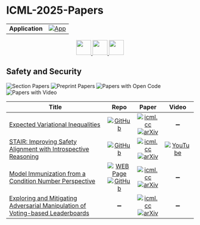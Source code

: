 # ICML-2025-Papers

<table>
    <tr>
        <td><strong>Application</strong></td>
        <td>
            <a href="https://huggingface.co/spaces/DmitryRyumin/NewEraAI-Papers" style="float:left;">
                <img src="https://img.shields.io/badge/🤗-NewEraAI--Papers-FFD21F.svg" alt="App" />
            </a>
        </td>
    </tr>
</table>

<div align="center">
    <a href="https://github.com/DmitryRyumin/ICML-2025-Papers/blob/main/sections/2025/main/algorithms.md">
        <img src="https://cdn.jsdelivr.net/gh/DmitryRyumin/NewEraAI-Papers@main/images/left.svg" width="40" alt="" />
    </a>
    <a href="https://github.com/DmitryRyumin/ICML-2025-Papers/blob/main/README.md">
        <img src="https://cdn.jsdelivr.net/gh/DmitryRyumin/NewEraAI-Papers@main/images/home.svg" width="40" alt="" />
    </a>
    <a href="https://github.com/DmitryRyumin/ICML-2025-Papers/blob/main/sections/2025/main/deep-learning-algorithms.md">
        <img src="https://cdn.jsdelivr.net/gh/DmitryRyumin/NewEraAI-Papers@main/images/right.svg" width="40" alt="" />
    </a>
</div>

## Safety and Security

![Section Papers](https://img.shields.io/badge/Section%20Papers-4-42BA16) ![Preprint Papers](https://img.shields.io/badge/Preprint%20Papers-4-b31b1b) ![Papers with Open Code](https://img.shields.io/badge/Papers%20with%20Open%20Code-1-1D7FBF) ![Papers with Video](https://img.shields.io/badge/Papers%20with%20Video-0-FF0000)

| **Title** | **Repo** | **Paper** | **Video** |
|-----------|:--------:|:---------:|:---------:|
| [Expected Variational Inequalities](https://icml.cc/virtual/2025/poster/45896) | [![GitHub](https://img.shields.io/github/stars/ethz-spylab/AutoAdvExBench?style=flat)](https://github.com/ethz-spylab/AutoAdvExBench) | [![icml.cc](https://img.shields.io/badge/html-icml.cc-2494E0.svg)](https://icml.cc/virtual/2025/poster/45896) <br /> [![arXiv](https://img.shields.io/badge/arXiv-2503.01811-b31b1b.svg)](http://arxiv.org/abs/2503.01811) | :heavy_minus_sign: |
| [STAIR: Improving Safety Alignment with Introspective Reasoning](https://icml.cc/virtual/2025/poster/44809) | [![GitHub](https://img.shields.io/github/stars/thu-ml/STAIR?style=flat)](https://github.com/thu-ml/STAIR) | [![icml.cc](https://img.shields.io/badge/html-icml.cc-2494E0.svg)](https://icml.cc/virtual/2025/poster/44809) <br /> [![arXiv](https://img.shields.io/badge/arXiv-2502.02384-b31b1b.svg)](http://arxiv.org/abs/2502.02384) | [![YouTube](https://img.shields.io/badge/YouTube-%23FF0000.svg?style=for-the-badge&logo=YouTube&logoColor=white)](https://www.youtube.com/watch?v=8dmzaTQkzG0) |
| [Model Immunization from a Condition Number Perspective](https://icml.cc/virtual/2025/poster/43720) | [![WEB Page](https://img.shields.io/badge/WEB-Page-159957.svg)](https://www.amberyzheng.com/immu_cond_num/) <br /> [![GitHub](https://img.shields.io/github/stars/amberyzheng/model-immunization-cond-num?style=flat)](https://github.com/amberyzheng/model-immunization-cond-num) | [![icml.cc](https://img.shields.io/badge/html-icml.cc-2494E0.svg)](https://icml.cc/virtual/2025/poster/43720) <br /> [![arXiv](https://img.shields.io/badge/arXiv-2505.23760-b31b1b.svg)](http://arxiv.org/abs/2505.23760) | :heavy_minus_sign: |
| [Exploring and Mitigating Adversarial Manipulation of Voting-based Leaderboards](https://icml.cc/virtual/2025/poster/43464) | :heavy_minus_sign: | [![icml.cc](https://img.shields.io/badge/html-icml.cc-2494E0.svg)](https://icml.cc/virtual/2025/poster/43464) <br /> [![arXiv](https://img.shields.io/badge/arXiv-2501.07493-b31b1b.svg)](http://arxiv.org/abs/2501.07493) | :heavy_minus_sign: |
